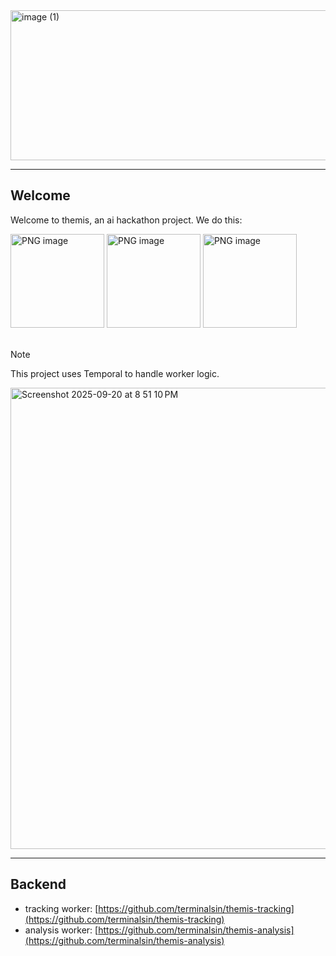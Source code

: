 <img width="600" height="240" alt="image (1)" src="https://github.com/user-attachments/assets/cc29c6db-78f8-4aad-a3d0-83a5a89d5434" />

---

## Welcome
Welcome to themis, an ai hackathon project.
We do this: 
<div className="flex" center>
<img height="150" alt="PNG image" src="https://github.com/user-attachments/assets/e72b26ec-2279-441d-a43c-288c1625e3bf" />
<img height="150" alt="PNG image" src="https://github.com/user-attachments/assets/4835bc64-db2f-4c08-98d5-1f249684beaa" />
<img height="150" alt="PNG image" src="https://github.com/user-attachments/assets/14189e2f-979e-4150-817a-477b531248d4" />
</div>

<br>

> [!NOTE]
> This project uses Temporal to handle worker logic. 

<img width="1501" height="738" alt="Screenshot 2025-09-20 at 8 51 10 PM" src="https://github.com/user-attachments/assets/34e6ca48-38df-4cb6-9ec7-d40e61602e34" />

---

## Backend
- tracking worker: [https://github.com/terminalsin/themis-tracking](https://github.com/terminalsin/themis-tracking)
- analysis worker: [https://github.com/terminalsin/themis-analysis](https://github.com/terminalsin/themis-analysis)
